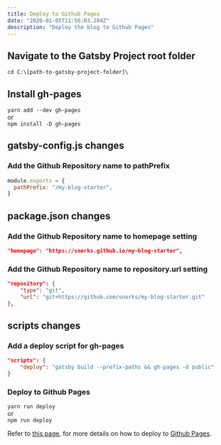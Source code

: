 ```yaml
---
title: Deploy to Github Pages
date: "2020-01-05T11:56:03.284Z"
description: "Deploy the blog to Github Pages"
---
```


## Navigate to the Gatsby Project root folder

`cd C:\[path-to-gatsby-project-folder]\`

## Install gh-pages

`yarn add --dev gh-pages`  
or  
`npm install -D gh-pages`

## gatsby-config.js changes

### Add the Github Repository name to pathPrefix

```javascript
module.exports = {
  pathPrefix: "/my-blog-starter",
}
```

## package.json changes

### Add the Github Repository name to homepage setting

```json
"homepage": "https://snerks.github.io/my-blog-starter",
```

### Add the Github Repository name to repository.url setting

```json
"repository": {
    "type": "git",
    "url": "git+https://github.com/snerks/my-blog-starter.git"
},
```

## scripts changes

### Add a deploy script for gh-pages

```json
"scripts": {
    "deploy": "gatsby build --prefix-paths && gh-pages -d public"
}
```

### Deploy to Github Pages

`yarn run deploy`  
or  
`npm run deploy`

Refer to [this page](https://www.gatsbyjs.org/docs/how-gatsby-works-with-github-pages/), for more details on how to deploy to
[Github Pages](https://www.gatsbyjs.org/docs/how-gatsby-works-with-github-pages/).
